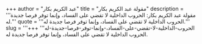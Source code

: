 +++
author = "عبد الكريم بكار"
title = "مقولة عبد الكريم بكار"
description = '''مقولة عبد الكريم بكار: الحروب الداخلية لا تقضي على الفساد، وإنما توفر فرصا جديدة له.'''
quote = '''الحروب الداخلية لا تقضي على الفساد، وإنما توفر فرصا جديدة له.'''
slug = '''الحروب-الداخلية-لا-تقضي-على-الفساد،-وإنما-توفر-فرصا-جديدة-له'''
+++
الحروب الداخلية لا تقضي على الفساد، وإنما توفر فرصا جديدة له.
